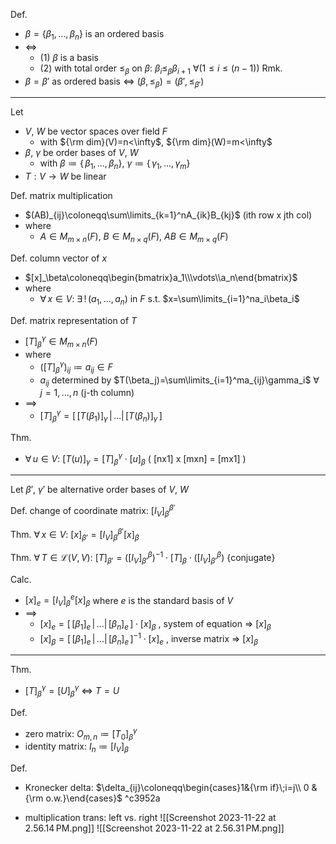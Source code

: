 
Def.
- $\beta=\{\beta_1,\,...,\,\beta_n\}$ is an ordered basis
- $\iff$
	- (1) $\beta$ is a basis
	- (2) with total order $\leq_\beta$ on $\beta$:  $\beta_i\leq_\beta \beta_{i+1}$  $\forall(1\leq i\leq(n-1))$
Rmk.
- $\beta=\beta'$ as ordered basis $\iff$ $(\beta,\,\leq_{\beta})=(\beta',\,\leq_{\beta'})$

---

Let
- $V$, $W$ be vector spaces over field $F$
	- with  ${\rm dim}(V)=n<\infty$, ${\rm dim}(W)=m<\infty$
- $\beta$, $\gamma$ be order bases of $V$, $W$
	- with  $\beta\coloneqq\{\,\beta_1,\,...,\,\beta_n\}$, $\gamma\coloneqq\{\,\gamma_1,\,...,\,\gamma_m\}$
- $T:V\to W$ be linear

Def. matrix multiplication
- $(AB)_{ij}\coloneqq\sum\limits_{k=1}^nA_{ik}B_{kj}$  (ith row x jth col)
- where
	- $A\in M_{m\times n}(F)$, $B\in M_{n\times q}(F)$, $AB\in M_{m\times q}(F)$

Def. column vector of $x$
- $[x]_\beta\coloneqq\begin{bmatrix}a_1\\\vdots\\a_n\end{bmatrix}$
- where
	- $\forall\,x\in V$:  $\exists\,!\,(a_1,\,...,\,a_n)$ in $F$  s.t.  $x=\sum\limits_{i=1}^na_i\beta_i$

Def. matrix representation of $T$
- $[T]_\beta^\gamma\in M_{m\times n}(F)$
- where
	- $([T]_\beta^\gamma)_{ij}\coloneqq a_{ij}\in F$
	- $a_{ij}$ determined by  $T(\beta_j)=\sum\limits_{i=1}^ma_{ij}\gamma_i$  $\forall\,j=1,\,...,\,n$  (j-th column)
- $\implies$
	- $[T]_\beta^\gamma=[\,[T(\beta_1)]_\gamma\,|\,...|\,[T(\beta_n)]_\gamma\,]$

Thm.
- $\forall\,u\in V$:  $[T(u)]_\gamma=[T]_\beta^\gamma\cdot[u]_\beta$  ( \[nx1] x \[mxn] = \[mx1] )

---

Let $\beta'$, $\gamma'$ be alternative order bases of $V$, $W$

Def. change of coordinate matrix: $[I_V]_\beta^{\beta'}$

Thm. $\forall\,x\in V$:  $[x]_{\beta'}=[I_V]_\beta^{\beta'}[x]_\beta$

Thm. $\forall\,T\in\mathcal{L}(V,\,V)$:  $[T]_{\beta'}=([I_V]_{\beta'}^{\beta})^{-1}\cdot [T]_\beta\cdot([I_V]_{\beta'}^{\beta})$  {conjugate}

Calc.
- $[x]_e=[I_V]_\beta^e[x]_\beta$  where  $e$ is the standard basis of $V$
- $\implies$
	- $[x]_e=[\,[\beta_1]_e\,|\,...|\,[\beta_n]_e\,]\cdot[x]_\beta$ ,  system of equation => $[x]_\beta$
    - $[x]_\beta=[\,[\beta_1]_e\,|\,...|\,[\beta_n]_e\,]^{-1}\cdot[x]_e$ ,  inverse matrix => $[x]_\beta$

---

Thm.
- $[T]_\beta^\gamma=[U]_\beta^\gamma$ $\iff$ $T=U$

Def.
- zero matrix:  $O_{m,\,n}\coloneqq[T_0]_\beta^\gamma$
- identity matrix:  $I_n\coloneqq[I_V]_{\beta}$

Def.
- Kronecker delta:  $\delta_{ij}\coloneqq\begin{cases}1&{\rm if}\;i=j\\ 0 & {\rm o.w.}\end{cases}$  ^c3952a

- multiplication trans: left vs. right
	![[Screenshot 2023-11-22 at 2.56.14 PM.png]]
	![[Screenshot 2023-11-22 at 2.56.31 PM.png]]